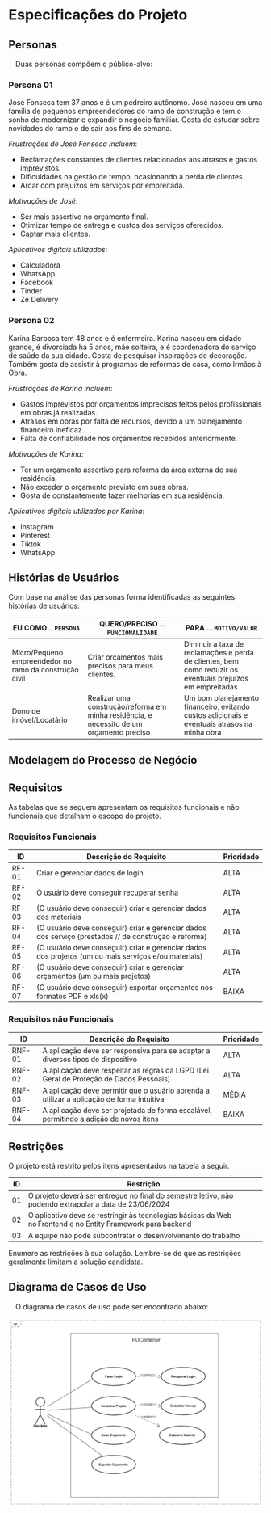 # Especificações do Projeto

<!-- <span style="color:red">Pré-requisitos: <a href="1-Documentação de Contexto.md"> Documentação de Contexto</a></span>

Definição do problema e ideia de solução a partir da perspectiva do usuário. É composta pela definição do  diagrama de personas, histórias de usuários, requisitos funcionais e não funcionais além das restrições do projeto.

Apresente uma visão geral do que será abordado nesta parte do documento, enumerando as técnicas e/ou ferramentas utilizadas para realizar a especificações do projeto -->

## Personas

&emsp;Duas personas compõem o público-alvo:

### Persona 01
José Fonseca tem 37 anos e é um pedreiro autônomo. José nasceu em uma família de pequenos empreendedores do ramo de construção e tem o sonho de modernizar e expandir o negócio familiar. Gosta de estudar sobre novidades do ramo e de sair aos fins de semana. 

*Frustrações de José Fonseca incluem*:
- Reclamações constantes de clientes relacionados aos atrasos e gastos imprevistos. 
- Dificuldades na gestão de tempo, ocasionando a perda de clientes. 
- Arcar com prejuízos em serviços por empreitada.

*Motivações de José*:
- Ser mais assertivo no orçamento final.
- Otimizar tempo de entrega e custos dos serviços oferecidos. 
- Captar mais clientes.

*Aplicativos digitais utilizados*:
- Calculadora
- WhatsApp
- Facebook
- Tinder
- Zé Delivery 

### Persona 02
Karina Barbosa tem 48 anos e é enfermeira. Karina nasceu em cidade grande, é divorciada há 5 anos, mãe solteira, e é coordenadora do serviço de saúde da sua cidade. Gosta de pesquisar inspirações de decoração. Também gosta de assistir à programas de reformas de casa, como Irmãos à Obra. 

*Frustrações de Karina incluem*:
- Gastos imprevistos por orçamentos imprecisos feitos pelos profissionais em obras já realizadas. 
- Atrasos em obras por falta de recursos, devido a um planejamento financeiro ineficaz. 
- Falta de confiabilidade nos orçamentos recebidos anteriormente. 

*Motivações de Karina*:
- Ter um orçamento assertivo para reforma da área externa de sua residência. 
- Não exceder o orçamento previsto em suas obras.
- Gosta de constantemente fazer melhorias em sua residência.

*Aplicativos digitais utilizados por Karina*:
- Instagram
- Pinterest
- Tiktok
- WhatsApp

<!--Pedro Paulo tem 26 anos, é arquiteto recém-formado e autônomo. Pensa em se desenvolver profissionalmente através de um mestrado fora do país, pois adora viajar, é solteiro e sempre quis fazer um intercâmbio. Está buscando uma agência que o ajude a encontrar universidades na Europa que aceitem alunos estrangeiros.

Enumere e detalhe as personas da sua solução. Para tanto, baseie-se tanto nos documentos disponibilizados na disciplina e/ou nos seguintes links:

> **Links Úteis**:
> - [Rock Content](https://rockcontent.com/blog/personas/)
> - [Hotmart](https://blog.hotmart.com/pt-br/como-criar-persona-negocio/)
> - [O que é persona?](https://resultadosdigitais.com.br/blog/persona-o-que-e/)
> - [Persona x Público-alvo](https://flammo.com.br/blog/persona-e-publico-alvo-qual-a-diferenca/)
> - [Mapa de Empatia](https://resultadosdigitais.com.br/blog/mapa-da-empatia/)
> - [Mapa de Stalkeholders](https://www.racecomunicacao.com.br/blog/como-fazer-o-mapeamento-de-stakeholders/)
>
Lembre-se que você deve ser enumerar e descrever precisamente e personalizada todos os clientes ideais que sua solução almeja. -->

## Histórias de Usuários

Com base na análise das personas forma identificadas as seguintes histórias de usuários:

|EU COMO... `PERSONA`| QUERO/PRECISO ... `FUNCIONALIDADE` |PARA ... `MOTIVO/VALOR`                 |
|--------------------|------------------------------------|----------------------------------------|
|Micro/Pequeno empreendedor no ramo da construção civil| Criar orçamentos mais precisos para meus clientes. |Diminuir a taxa de reclamações e perda de clientes, bem como reduzir os eventuais prejuízos em empreitadas|
|Dono de imóvel/Locatário|Realizar uma construção/reforma em minha residência, e necessito de um orçamento preciso| Um bom planejamento financeiro, evitando custos adicionais e eventuais atrasos na minha obra|

## Modelagem do Processo de Negócio 

## Requisitos

As tabelas que se seguem apresentam os requisitos funcionais e não funcionais que detalham o escopo do projeto.

### Requisitos Funcionais

|ID    | Descrição do Requisito  | Prioridade |
|------|-----------------------------------------|----|
|RF-01| Criar e gerenciar dados de login |ALTA| 
|RF-02| O usuário deve conseguir recuperar senha |ALTA|
|RF-03| (O usuário deve conseguir) criar e gerenciar dados dos materiais |ALTA|
|RF-04| (O usuário deve conseguir) criar e gerenciar dados dos serviço (prestados // de construção e reforma) | ALTA |
|RF-05| (O usuário deve conseguir) criar e gerenciar dados dos projetos (um ou mais serviços e/ou materiais) | ALTA |
|RF-06| (O usuário deve conseguir) criar e gerenciar orçamentos (um ou mais projetos) |ALTA|
|RF-07| (O usuário deve conseguir) exportar orçamentos nos formatos PDF e xls(x) | BAIXA |

### Requisitos não Funcionais

|ID     | Descrição do Requisito  |Prioridade |
|-------|-------------------------|----|
|RNF-01| A aplicação deve ser responsiva para se adaptar a diversos tipos de dispositivo | ALTA | 
|RNF-02| A aplicação deve respeitar as regras da LGPD (Lei Geral de Proteção de Dados Pessoais) |  ALTA | 
|RNF-03| A aplicação deve permitir que o usuário aprenda a utilizar a aplicação de forma intuitiva |  MÉDIA | 
|RNF-04| A aplicação deve ser projetada de forma escalável, permitindo a adição de novos itens |  BAIXA | 

## Restrições

O projeto está restrito pelos itens apresentados na tabela a seguir.

|ID| Restrição                                             |
|--|-------------------------------------------------------|
|01| O projeto deverá ser entregue no final do semestre letivo, não podendo extrapolar a data de 23/06/2024 |
|02| O aplicativo deve se restringir às tecnologias básicas da Web no Frontend e no Entity Framework para backend |
|03| A equipe não pode subcontratar o desenvolvimento do trabalho |

Enumere as restrições à sua solução. Lembre-se de que as restrições geralmente limitam a solução candidata.

## Diagrama de Casos de Uso

&emsp;O diagrama de casos de uso pode ser encontrado abaixo:

![Diagrama de Casos de Uso](img/diagramas/UseCaseDiagram_PUConstruir.jpg)

<!-- # Matriz de Rastreabilidade

A matriz de rastreabilidade é uma ferramenta usada para facilitar a visualização dos relacionamento entre requisitos e outros artefatos ou objetos, permitindo a rastreabilidade entre os requisitos e os objetivos de negócio. 

A matriz deve contemplar todos os elementos relevantes que fazem parte do sistema, conforme a figura meramente ilustrativa apresentada a seguir.

![Exemplo de matriz de rastreabilidade](img/02-matriz-rastreabilidade.png)

> **Links Úteis**:
> - [Artigo Engenharia de Software 13 - Rastreabilidade](https://www.devmedia.com.br/artigo-engenharia-de-software-13-rastreabilidade/12822/)
> - [Verificação da rastreabilidade de requisitos usando a integração do IBM Rational RequisitePro e do IBM ClearQuest Test Manager](https://developer.ibm.com/br/tutorials/requirementstraceabilityverificationusingrrpandcctm/)
> - [IBM Engineering Lifecycle Optimization – Publishing](https://www.ibm.com/br-pt/products/engineering-lifecycle-optimization/publishing/)


# Gerenciamento de Projeto

De acordo com o PMBoK v6 as dez áreas que constituem os pilares para gerenciar projetos, e que caracterizam a multidisciplinaridade envolvida, são: Integração, Escopo, Cronograma (Tempo), Custos, Qualidade, Recursos, Comunicações, Riscos, Aquisições, Partes Interessadas. Para desenvolver projetos um profissional deve se preocupar em gerenciar todas essas dez áreas. Elas se complementam e se relacionam, de tal forma que não se deve apenas examinar uma área de forma estanque. É preciso considerar, por exemplo, que as áreas de Escopo, Cronograma e Custos estão muito relacionadas. Assim, se eu amplio o escopo de um projeto eu posso afetar seu cronograma e seus custos.

## Gerenciamento de Tempo

Com diagramas bem organizados que permitem gerenciar o tempo nos projetos, o gerente de projetos agenda e coordena tarefas dentro de um projeto para estimar o tempo necessário de conclusão.

![Diagrama de rede simplificado notação francesa (método francês)](img/02-diagrama-rede-simplificado.png)

O gráfico de Gantt ou diagrama de Gantt também é uma ferramenta visual utilizada para controlar e gerenciar o cronograma de atividades de um projeto. Com ele, é possível listar tudo que precisa ser feito para colocar o projeto em prática, dividir em atividades e estimar o tempo necessário para executá-las.

![Gráfico de Gantt](img/02-grafico-gantt.png)-->

<!-- ## Gerenciamento de Equipe

O gerenciamento adequado de tarefas contribuirá para que o projeto alcance altos níveis de produtividade. Por isso, é fundamental que ocorra a gestão de tarefas e de pessoas, de modo que os times envolvidos no projeto possam ser facilmente gerenciados. 

![Simple Project Timeline](img/02-project-timeline.png)

## Gestão de Orçamento

O processo de determinar o orçamento do projeto é uma tarefa que depende, além dos produtos (saídas) dos processos anteriores do gerenciamento de custos, também de produtos oferecidos por outros processos de gerenciamento, como o escopo e o tempo.

![Orçamento](img/02-orcamento.png)
-->
